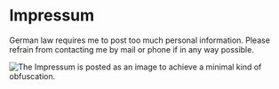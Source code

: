 # Impressum

German law requires me to post too much personal information.
Please refrain from contacting me by mail or phone if in any way possible.

![The Impressum is posted as an image to achieve a minimal kind of obfuscation.](impressum.png)
